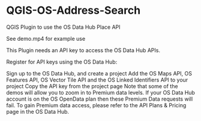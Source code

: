 # QGIS-OS-Address-Search
QGIS Plugin to use the OS Data Hub Place API

See demo.mp4 for example use

This Plugin needs an API key to access the OS Data Hub APIs.

Register for API keys using the OS Data Hub:

Sign up to the OS Data Hub, and create a project
Add the OS Maps API, OS Features API, OS Vector Tile API and the OS Linked Identifiers API to your project
Copy the API key from the project page
Note that some of the demos will allow you to zoom in to Premium data levels. If your OS Data Hub account is on the OS OpenData plan then these Premium Data requests will fail. To gain Premium data access, please refer to the API Plans & Pricing page in the OS Data Hub.
